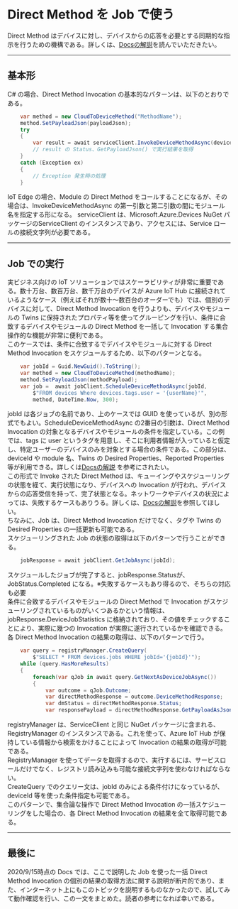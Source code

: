 # Direct Method を Job で使う  
Direct Method はデバイスに対し、デバイスからの応答を必要とする同期的な指示を行うための機構である。詳しくは、[Docsの解説](https://docs.microsoft.com/ja-jp/azure/iot-hub/iot-hub-devguide-direct-methods)を読んでいただきたい。  

---
## 基本形
C# の場合、Direct Method Invocation の基本的なパターンは、以下のとおりである。  
```C#
    var method = new CloudToDeviceMethod("MethodName");
    method.SetPayloadJson(payloadJson);
    try
    {
        var result = await serviceClient.InvokeDeviceMethodAsync(deviceId, method);
        // result の Status、GetPayloadJson() で実行結果を取得
    }
    catch (Exception ex)
    {
        // Exception 発生時の処理
    }

```
IoT Edge の場合、Module の Direct Method をコールすることになるが、その場合は、InvokeDeviceMethodAsync の第一引数と第二引数の間にモジュール名を指定する形になる。 
serviceClient は、Microsoft.Azure.Devices NuGet パッケージのServiceClient のインスタンスであり、アクセスには、Service ロールの接続文字列が必要である。 

--- 
## Job での実行 
実ビジネス向けの IoT ソリューションではスケーラビリティが非常に重要である。数十万台、数百万台、数千万台のデバイスが Azure IoT Hub に接続されているようなケース（例えばそれが数十～数百台のオーダーでも）では、個別のデバイスに対して、Direct Method Invocation を行うよりも、デバイスやモジュールの Twins に保持されたプロパティ等を使ってグルーピングを行い、条件に合致するデバイスやモジュールの Direct Method を一括して Invocation する集合操作的な機能が非常に便利である。  
このケースでは、条件に合致するでデバイスやモジュールに対する Direct Method Invocation をスケジュールするため、以下のパターンとなる。  
```C#
    var jobId = Guid.NewGuid().ToString();
    var method = new CloudToDeviceMethod(methodName);
    method.SetPayloadJson(methodPayload);
    var job =  await jobClient.ScheduleDeviceMethodAsync(jobId, 
        $"FROM devices Where devices.tags.user = '{userName}'",
        method, DateTime.Now, 300);
```
jobId は各ジョブの名前であり、上のケースでは GUID を使っているが、別の形式でもよい。ScheduleDeviceMethodAsync の2番目の引数は、Direct Method Invocation の対象となるデバイスやモジュールの条件を指定している。この例では、tags に user というタグを用意し、そこに利用者情報が入っていると仮定し、特定ユーザーのデバイスのみを対象とする場合の条件である。この部分は、deviceId や module 名、Twins の Desired Properties、Reported Properties 等が利用できる。詳しくは[Docsの解説](https://docs.microsoft.com/ja-jp/azure/iot-hub/iot-hub-devguide-query-language) を参考にされたい。  
この形式で Invoke された Direct Method は、キューイングやスケジューリングの状態を経て、実行状態になり、デバイスへの Invocation が行われ、デバイスからの応答受信を持って、完了状態となる。ネットワークやデバイスの状況によっては、失敗するケースもありうる。詳しくは、[Docsの解説](https://docs.microsoft.com/ja-jp/azure/iot-hub/iot-hub-devguide-jobs)を参照してほしい。  
ちなみに、Job は、Direct Method Invocation だけでなく、タグや Twins の Desired Properties の一括更新も可能である。  
スケジューリングされた Job の状態の取得は以下のパターンで行うことができる。  
```C#
    jobResponse = await jobClient.GetJobAsync(jobId);
```
スケジュールしたジョブが完了すると、jobResponse.Statusが、JobStatus.Completed になる。※失敗するケースもあり得るので、そちらの対応も必要  
条件に合致するデバイスやモジュールの Direct Method で Invocation がスケジューリングされているものがいくつあるかという情報は、jobResponse.DeviceJobStatistics に格納されており、その値をチェックすることにより、実際に幾つの Invocation が実際に遂行されているかを確認できる。  
各 Direct Method Invocation の結果の取得は、以下のパターンで行う。  
```C#
    var query = registryManager.CreateQuery(
        $"SELECT * FROM devices.jobs WHERE jobId='{jobId}'");
    while (query.HasMoreResults)
    {
        foreach(var qJob in await query.GetNextAsDeviceJobAsync())
        {
            var outcome = qJob.Outcome;
            var directMethodResponse = outcome.DeviceMethodResponse;
            var dmStatus = directMethodResponse.Status;
            var responsePayload = directMethodResponse.GetPayloadAsJson();
```
registryManager は、ServiceClient と同じ NuGet パッケージに含まれる、RegistryManager のインスタンスである。これを使って、Azure IoT Hub が保持している情報から検索をかけることによって Invocation の結果の取得が可能である。  
RegistryManager を使ってデータを取得するので、実行するには、サービスロールだけでなく、レジストリ読み込みも可能な接続文字列を使わなければならない。  
CreateQuery でのクエリー文は、jobId のみによる条件付けになっているが、deviceId 等を使った条件指定も可能である。  
このパターンで、集合論な操作で Direct Method Invocation の一括スケジューリングをした場合の、各 Direct Method Invocation の結果を全て取得可能である。  

---
## 最後に  
2020/9/15時点の Docs では、ここで説明した Job を使った一括 Direct Method Invocation の個別の結果の取得方法に関する説明が断片的であり、また、インターネット上にもこのトピックを説明するものなかったので、試してみて動作確認を行い、この一文をまとめた。読者の参考になれば幸いである。  
